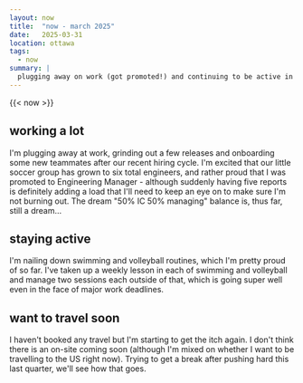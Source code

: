 ```yaml
---
layout: now
title:  "now - march 2025"
date:   2025-03-31
location: ottawa
tags: 
  - now
summary: | 
  plugging away on work (got promoted!) and continuing to be active in swimming and volleyball
---
```

{{< now >}}

## working a lot

I'm plugging away at work, grinding out a few releases and onboarding some new teammates 
after our recent hiring cycle. I'm excited that our little soccer group has grown to 
six total engineers, and rather proud that I was promoted to Engineering Manager - 
although suddenly having five reports is definitely adding a load that I'll need to keep
an eye on to make sure I'm not burning out. The dream "50% IC 50% managing" balance is,
thus far, still a dream...

## staying active

I'm nailing down swimming and volleyball routines, which I'm pretty proud of so far.
I've taken up a weekly lesson in each of swimming and volleyball and manage two sessions
each outside of that, which is going super well even in the face of major work deadlines. 

## want to travel soon

I haven't booked any travel but I'm starting to get the itch again. I don't think there
is an on-site coming soon (although I'm mixed on whether I want to be travelling to the US
right now). Trying to get a break after pushing hard this last quarter, we'll see how that
goes. 
